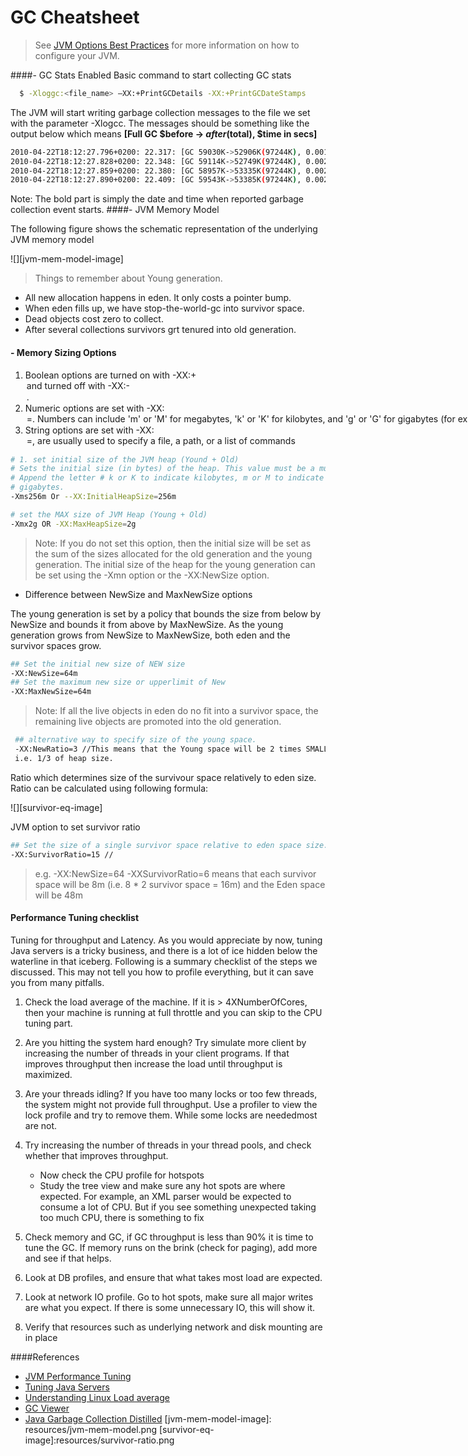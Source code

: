 GC Cheatsheet
================
>See [JVM Options Best Practices](jvm-options-notes.md) for more information on how to configure your JVM.

####- GC Stats Enabled
Basic command to start collecting GC stats
```bash
  $ -Xloggc:<file_name> –XX:+PrintGCDetails -XX:+PrintGCDateStamps
```
The JVM will start writing garbage collection messages to the file we set with the parameter -Xlogcc. 
The messages should be something like the output below which means
**[Full GC $before -> $after($total), $time in secs]**

```bash
2010-04-22T18:12:27.796+0200: 22.317: [GC 59030K->52906K(97244K), 0.0019061 secs]
2010-04-22T18:12:27.828+0200: 22.348: [GC 59114K->52749K(97244K), 0.0021595 secs]
2010-04-22T18:12:27.859+0200: 22.380: [GC 58957K->53335K(97244K), 0.0022615 secs]
2010-04-22T18:12:27.890+0200: 22.409: [GC 59543K->53385K(97244K), 0.0024157 secs]
```

Note: The bold part is simply the date and time when reported garbage collection event starts.
####- JVM Memory Model

The following figure shows the schematic representation of the underlying JVM memory model

![][jvm-mem-model-image]

>Things to remember about Young generation.
- All new allocation happens in eden. It only costs a pointer bump.
- When eden fills up, we have stop-the-world-gc into survivor space.
- Dead objects cost zero to collect.
- After several collections survivors grt tenured into old generation.

#### - Memory Sizing Options

1. Boolean options are turned on with -XX:+<option> and turned off with -XX:-<option>.
2. Numeric options are set with -XX:<option>=<number>. Numbers can include 'm' or 'M' for megabytes, 'k' or 'K' for kilobytes, and 'g' or 'G' for gigabytes (for example, 32k is the same as 32768).
3. String options are set with -XX:<option>=<string>, are usually used to specify a file, a path, or a list of commands


```bash
# 1. set initial size of the JVM heap (Yound + Old)
# Sets the initial size (in bytes) of the heap. This value must be a multiple of 1024 and greater than 1 MB. 
# Append the letter # k or K to indicate kilobytes, m or M to indicate megabytes, g or G to indicate 
# gigabytes. 
-Xms256m Or --XX:InitialHeapSize=256m

# set the MAX size of JVM Heap (Young + Old)
-Xmx2g OR -XX:MaxHeapSize=2g
```
> Note: If you do not set this option, then the initial size will be set as the sum of the sizes allocated for the old
generation and the young generation. The initial size of the heap for the young generation can be set using the -Xmn 
option or the -XX:NewSize option.

- Difference between NewSize and MaxNewSize options

The young generation is set by a policy that bounds the size from below by NewSize and bounds it from above by MaxNewSize. As
the young generation grows from NewSize to MaxNewSize, both eden and the survivor spaces grow.

```bash
## Set the initial new size of NEW size
-XX:NewSize=64m
## Set the maximum new size or upperlimit of New
-XX:MaxNewSize=64m
```
>Note: If all the live objects in eden do no fit into a survivor space, the remaining live objects are promoted into the old generation.

```bash
 ## alternative way to specify size of the young space.
 -XX:NewRatio=3 //This means that the Young space will be 2 times SMALLER than the Old space, 
 i.e. 1/3 of heap size.
```
 Ratio which determines size of the survivour space relatively to eden size. Ratio can be calculated using following 
 formula:
 
 ![][survivor-eq-image]
 
 JVM option to set survivor ratio
 ```bash
 ## Set the size of a single survivor space relative to eden space size.
 -XX:SurvivorRatio=15 //
 ```
 >e.g. -XX:NewSize=64 -XXSurvivorRatio=6 means that each survivor space will be 8m (i.e. 8 * 2 survivor space = 16m) and the Eden space will be 48m
 
 #### Performance Tuning checklist
 
 Tuning for throughput and Latency. As you would appreciate by now, tuning Java servers is a tricky business, and there is a lot of ice hidden below the waterline in that iceberg. Following is a summary checklist of the steps we discussed. This may not tell you how to profile everything, but it can save you from many pitfalls.
 
1. Check the load average of the machine. If it is > 4XNumberOfCores, then your machine is running at full throttle and you can skip to the CPU tuning part.

2. Are you hitting the system hard enough? Try simulate more client by increasing the number of threads in your client programs. If that improves throughput then increase the load until throughput is maximized.

3. Are your threads idling? If you have too many locks or too few threads, the system might not provide full throughput. Use a profiler to view the lock profile and try to remove them. While some locks are neededmost are not. 
4. Try increasing the number of  threads in your thread pools, and check  whether  that improves throughput.
    - Now check the CPU profile for hotspots
    - Study the tree view and make sure any hot spots are where expected. For example, an  XML parser would be expected to consume a  lot of CPU. But if you see something unexpected taking too much CPU, there is something to fix

5. Check memory and GC, if GC throughput is less than 90% it is time to tune the GC. If memory runs on the brink (check for paging), add more and see if that helps.

6. Look at DB profiles, and ensure that what takes most load are expected.
7. Look at network IO profile. Go to hot spots, make sure all major writes are what you expect. If there is some unnecessary IO, this will show it.
8. Verify that resources such as underlying network and disk mounting are in place
 

####References
- [JVM Performance Tuning](http://www.slideshare.net/aszegedi/everything-i-ever-learned-about-jvm-performance-tuning-twitter)
- [Tuning Java Servers](http://www.infoq.com/articles/Tuning-Java-Servers)
- [Understanding Linux Load average](https://prutser.wordpress.com/2012/04/23/understanding-linux-load-average-part-1/)
- [GC Viewer](https://github.com/chewiebug/GCViewer)
- [Java Garbage Collection Distilled](http://www.infoq.com/articles/Java_Garbage_Collection_Distilled)
[jvm-mem-model-image]: resources/jvm-mem-model.png
[survivor-eq-image]:resources/survivor-ratio.png
